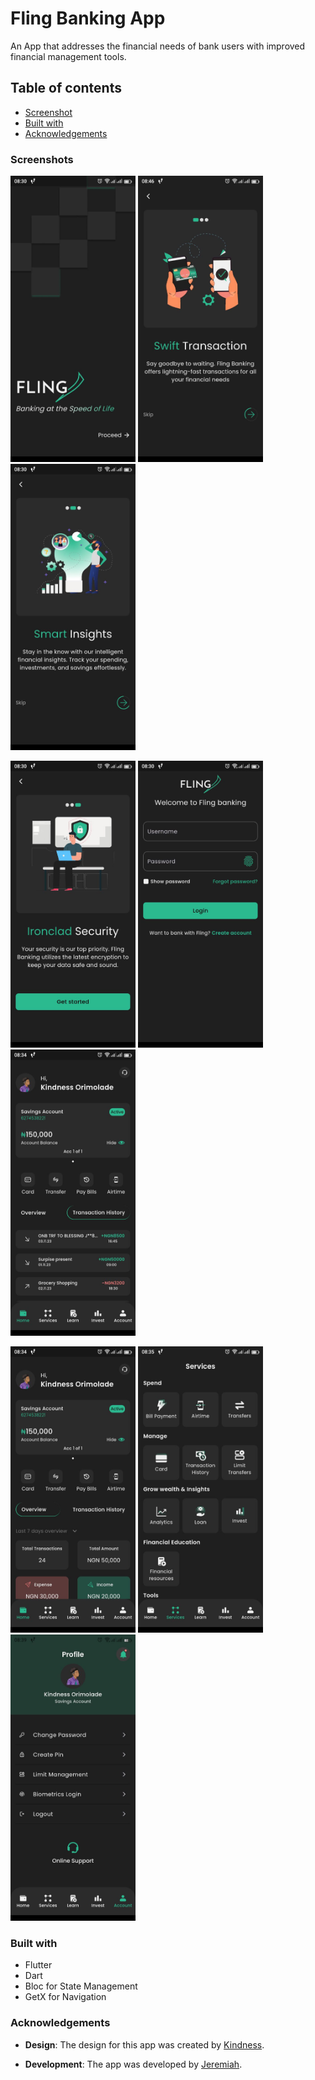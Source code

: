 # Fling Banking App

An App that addresses the financial needs of bank users with improved financial management tools.

## Table of contents

- [Screenshot](#screenshots)
- [Built with](#built-with)
- [Acknowledgements](#acknowledgements)

### Screenshots

<img src="./assets/screenshots/screenshot1.jpg" width="200" alt="onboarding" /> <img src="./assets/screenshots/screenshot2.jpg" width="200" alt="onboarding" /> <img src="./assets/screenshots/screenshot3.jpg" width="200" alt="onboarding" />

<img src="./assets/screenshots/screenshot4.jpg" width="200" alt="onboarding" /> <img src="./assets/screenshots/screenshot5.jpg" width="200" alt="onboarding" /> <img src="./assets/screenshots/screenshot6.jpg" width="200" alt="dashboard" />

<img src="./assets/screenshots/screenshot7.jpg" width="200" alt="dashboard" /> <img src="./assets/screenshots/screenshot8.jpg" width="200" alt="services" /> <img src="./assets/screenshots/screenshot11.jpg" width="200" alt="profile" />

### Built with

- Flutter
- Dart
- Bloc for State Management
- GetX for Navigation

### Acknowledgements

- **Design**: The design for this app was created by [Kindness](https://kindness-portfolio.webflow.io/).

- **Development**: The app was developed by [Jeremiah](https://github.com/JER3MIAH).
